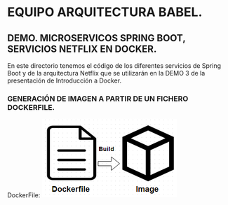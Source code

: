 # EQUIPO ARQUITECTURA BABEL. 

## DEMO. MICROSERVICOS SPRING BOOT, SERVICIOS NETFLIX EN DOCKER.
En este directorio tenemos el código de los diferentes servicios de Spring Boot y de la arquitectura Netflix que se utilizarán en la DEMO 3 de la presentación de Introducción a Docker.


### GENERACIÓN DE IMAGEN A PARTIR DE UN FICHERO DOCKERFILE.


DockerFile: 
![alt text](https://github.com/jmansiya/presentacion-docker-babel/blob/master/demo%20microservicios/dockerfile.png "DockerFile to image")